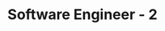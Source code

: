 ---
title: "Software Engineer - 2"
company: "Honeywell"
period: "July 2022 - August 2024"
location: "Bengaluru, Karnataka, India"
logo: "honeywell.jpg"
achievements:
  - "Engineered a role-based user management system with .NET & Entity Framework, supporting 1,000+ concurrent users by designing a scalable database and implementing RESTful APIs for user provisioning and role management."
  - "Built a serverless, event-driven email notification platform using Azure Functions, PostgreSQL triggers, and SendGrid, reducing latency by 25% with batch processing and retry logic."
  - "Designed a secure, cardless building access system using a C# backend that integrated mobile app authentication with HID APIs, and automated per-tenant deployment using Azure Logic Apps."
  - "Developed an async FastAPI platform to trigger Databricks jobs and periodically cache job status using Redis."
  - "Resolved 50+ security and code quality issues in legacy codebases using Coverity and BlackDuck, increased SonarQube unit test coverage to 95% with NUnit and validated API performance using JMeter."
  - "Enhanced CI/CD pipelines using Bamboo for automation, Octopus for deployments, & Jira for sprint tracking."
---